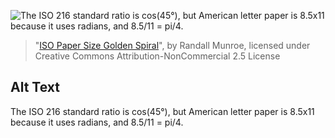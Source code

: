 ![The ISO 216 standard ratio is cos(45°), but American letter paper is 8.5x11 because it uses radians, and 8.5/11 = pi/4.](https://imgs.xkcd.com/comics/iso_paper_size_golden_spiral.png)
> "[ISO Paper Size Golden Spiral](https://xkcd.com/2322/)", by Randall Munroe, licensed under Creative Commons Attribution-NonCommercial 2.5 License

## Alt Text
The ISO 216 standard ratio is cos(45°), but American letter paper is 8.5x11 because it uses radians, and 8.5/11 = pi/4.
